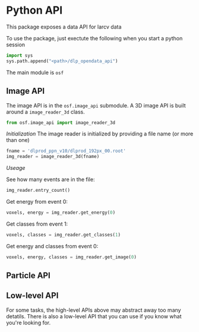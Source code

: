 # Python API

This package exposes a data API for larcv data

To use the package, just exectute the following when you start a python session
```python
import sys
sys.path.append("<path>/dlp_opendata_api")
```
The main module is `osf`

## Image API

The image API is in the `osf.image_api` submodule.  A 3D image API is built around a `image_reader_3d` class.
```python
from osf.image_api import image_reader_3d
```

*Initialization* The image reader is initialized by providing a file name (or more than one)
```python
fname = 'dlprod_ppn_v10/dlprod_192px_00.root'
img_reader = image_reader_3d(fname)
```

*Useage*

See how many events are in the file:
```python
img_reader.entry_count()
```

Get energy from event 0:
```python
voxels, energy = img_reader.get_energy(0)
```

Get classes from event 1:
```python
voxels, classes = img_reader.get_classes(1)
```

Get energy and classes from event 0:
```python
voxels, energy, classes = img_reader.get_image(0)
```


## Particle API

## Low-level API

For some tasks, the high-level APIs above may abstract away too many detatils.  There is also a low-level API that you can use if you know what you're looking for.